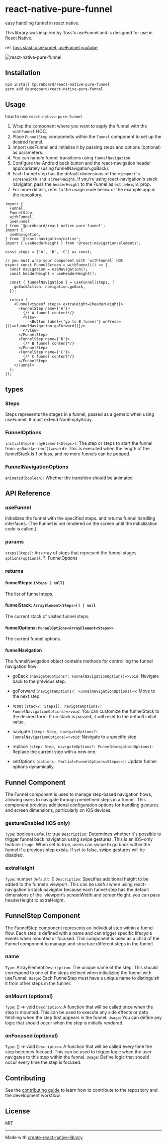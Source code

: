 # react-native-pure-funnel

easy handling funnel in react native.

This library was inspired by Toss's useFunnel and is designed for use in React Native.

ref. [toss slash useFunnel](https://www.slash.page/ko/libraries/react/use-funnel/README.i18n), [useFunnel youtube](https://www.youtube.com/watch?v=NwLWX2RNVcw)

![react-native-pure-funnel](./funnel_example.gif)

## Installation

```sh
npm install @pureboard/react-native-pure-funnel
yarn add @pureboard/react-native-pure-funnel
```

## Usage

how to use `react-native-pure-funnel`
1. Wrap the component where you want to apply the funnel with the `withFunnel` HOC.
2. Place `FunnelStep` components within the `Funnel` component to set up the desired funnel.
3. Import useFunnel and initialize it by passing steps and options (optional) as parameters.
4. You can handle funnel transitions using `funnelNavigation`.
5. Configure the Android back button and the react-navigation header appropriately (using funnelNavigation.goBack).
6. Each funnel step has the default dimensions of the `viewport’s screenWidth and screenHeight`. If you're using react-navigation's stack navigator, pass the `headerHeight` to the Funnel as `extraHeight` prop.
7. For more details, refer to the usage code below or the example app in the repository.

```tsx
import {
  Funnel,
  FunnelStep,
  withFunnel,
  useFunnel
} from '@pureboard/react-native-pure-funnel';
import {
  useNavigation,
} from '@react-navigation/native';
import { useHeaderHeight } from '@react-navigation/elements';

const steps = ['A', 'B', 'C'] as const;

// you must wrap your component with `withFunnel` HOC
export const FunnelScreen = withFunnel(() => {
  const navigation = useNavigation();
  const headerHeight = useHeaderHeight();

  const { funnelNavigation } = useFunnel(steps, {
    goBackAction: navigation.goBack,
  });

  return (
    <Funnel<typeof steps> extraHeight={headerHeight}>
      <FunnelStep name={'A'}>
        {/* A funnel content*/}
        <View>
           <Button label={'go to B funnel'} onPress={()=>funnelNavigation.goForward()}/>
        </View>
      </FunnelStep>
      <FunnelStep name={'B'}>
        {/* B funnel content*/}
      </FunnelStep>
      <FunnelStep name={'C'}>
        {/* C funnel content*/}
      </FunnelStep>
    </Funnel>
  );
});
```

## types

### Steps
Steps represents the stages in a funnel, passed as a generic when using useFunnel. It must extend NonEmptyArray<string>.

### FunnelOptions
`initialStep(ArrayElement<Steps>)`: The step or steps to start the funnel from.
`goBackAction(()=>void)`: This is executed when the length of the funnelStack is 1 or less, and no more funnels can be popped.

### FunnelNavigationOptions
`animated(boolean)`: Whether the transition should be animated


## API Reference

###  useFunnel
Initializes the funnel with the specified steps. and returns funnel handling interfaces.
(The Funnel is not rendered on the screen until the initialization code is called.)
### params
`steps(Steps)`: An array of steps that represent the funnel stages.
`options(optional)`?: FunnelOptions

### returns

#### funnelSteps: `(Steps | null)`
The list of funnel steps.

#### funnelStack: `ArrayElement<Steps>[] | null`
The current stack of visited funnel steps.

#### funnelOptions: `FunnelOptions<ArrayElement<Steps>>`
The current funnel options.

#### funnelNavigation
The funnelNavigation object contains methods for controlling the funnel navigation flow:

- goBack
`(navigateOptions?: FunnelNavigationOptions)=>void`: Navigate back to the previous step.

- goForward
`(navigateOptions?: FunnelNavigationOptions)=>`: Move to the next step.

- reset
`(stack?: Steps[], navigateOptions?: FunnelNavigationOptions)=>void`: You can customize the funnelStack to the desired form. If no stack is passed, it will reset to the default initial value.

- navigate
`(step: Step, navigateOptions?: FunnelNavigationOptions)=>void`: Navigate to a specific step.

- replace
`(step: Step, navigateOptions?: FunnelNavigationOptions)`: Replace the current step with a new one.

- setOptions   `(options: Partial<FunnelOptions<Steps>>)`: Update funnel options dynamically.

## Funnel Component
The Funnel component is used to manage step-based navigation flows, allowing users to navigate through predefined steps in a funnel. This component provides additional configuration options for handling gestures and screen dimensions, particularly on iOS devices.

### gestureEnabled (iOS only)
`Type`: boolean
`Default`: true
`Description`: Determines whether it's possible to trigger funnel back navigation using swipe gestures. This is an iOS-only feature.
`Usage`: When set to true, users can swipe to go back within the funnel if a previous step exists. If set to false, swipe gestures will be disabled.

### extraHeight
`Type`: number
`Default`: 0
`Description`: Specifies additional height to be added to the funnel’s viewport. This can be useful when using react-navigation's stack navigator because each funnel step has the default dimensions of the `viewport’s screenWidth and screenHeight. you can pass headerHeight to extraHeight.

## FunnelStep Component
The FunnelStep component represents an individual step within a funnel flow. Each step is defined with a name and can trigger specific lifecycle events when mounted or focused. This component is used as a child of the Funnel component to manage and structure different steps in the funnel.

### name
`Type`: ArrayElement<Steps>
`Description`: The unique name of the step. This should correspond to one of the steps defined when initializing the funnel with useFunnel.
`Usage`: Each FunnelStep must have a unique name to distinguish it from other steps in the funnel.

### onMount (optional)
`Type`: () => void
`Description`: A function that will be called once when the step is mounted. This can be used to execute any side effects or data fetching when the step first appears in the funnel.
`Usage`: You can define any logic that should occur when the step is initially rendered.

### onFocused (optional)
`Type`: () => void
`Description`: A function that will be called every time the step becomes focused. This can be used to trigger logic when the user navigates to this step within the funnel.
`Usage`: Define logic that should occur every time the step is focused.


## Contributing

See the [contributing guide](CONTRIBUTING.md) to learn how to contribute to the repository and the development workflow.

## License

MIT

---

Made with [create-react-native-library](https://github.com/callstack/react-native-builder-bob)

